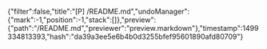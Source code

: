 {"filter":false,"title":"[P] /README.md","undoManager":{"mark":-1,"position":-1,"stack":[]},"preview":{"path":"/README.md","previewer":"preview.markdown"},"timestamp":1499334813393,"hash":"da39a3ee5e6b4b0d3255bfef95601890afd80709"}